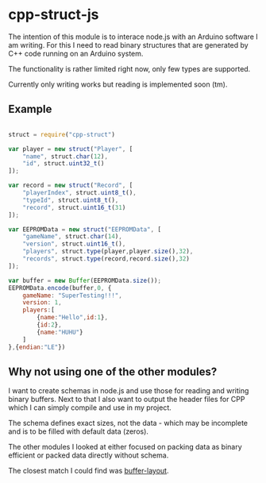 # cpp-struct-js

The intention of this module is to interace node.js with an Arduino software I am writing. For this I need to read binary structures that are generated by C++ code running on an Arduino system.

The functionality is rather limited right now, only few types are supported. 

Currently only writing works but reading is implemented soon (tm).

## Example

```javascript

struct = require("cpp-struct")

var player = new struct("Player", [
	"name", struct.char(12),
	"id", struct.uint32_t()
]);

var record = new struct("Record", [
	"playerIndex", struct.uint8_t(),
	"typeId", struct.uint8_t(),
	"record", struct.uint16_t(31)
]);

var EEPROMData = new struct("EEPROMData", [
	"gameName", struct.char(14),
	"version", struct.uint16_t(),
	"players", struct.type(player,player.size(),32),
	"records", struct.type(record,record.size(),32)
]);

var buffer = new Buffer(EEPROMData.size());
EEPROMData.encode(buffer,0, {
	gameName: "SuperTesting!!!",
	version: 1,
	players:[
		{name:"Hello",id:1},
		{id:2},
		{name:"HUHU"}
	]
},{endian:"LE"})

```

## Why not using one of the other modules?

I want to create schemas in node.js and use those for reading and writing binary buffers. Next to that I also want to output the header files for CPP which I can simply compile and use in my project.

The schema defines exact sizes, not the data - which may be incomplete and is to be filled with default data (zeros).

The other modules I looked at either focused on packing data as binary efficient or packed data directly without schema. 

The closest match I could find was [buffer-layout](https://www.npmjs.com/package/buffer-layout).